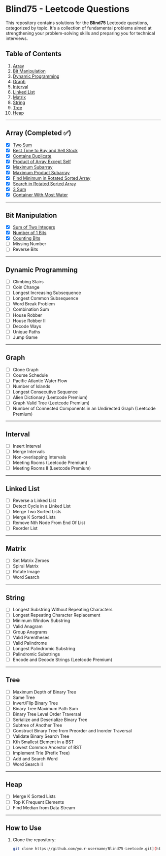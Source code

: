 # Blind75 - Leetcode Questions

This repository contains solutions for the **Blind75** Leetcode questions, categorized by topic. It's a collection of fundamental problems aimed at strengthening your problem-solving skills and preparing you for technical interviews.

## Table of Contents

1. [Array](https://github.com/MrRavikumar/Bind75_Leetcode/blob/main/README.md#array-completed-)
2. [Bit Manipulation](https://github.com/MrRavikumar/Bind75_Leetcode/blob/main/README.md#bit-manipulation)
3. [Dynamic Programming](https://github.com/MrRavikumar/Bind75_Leetcode/blob/main/README.md#dynamic-programming)
4. [Graph](https://github.com/MrRavikumar/Bind75_Leetcode/blob/main/README.md#graph)
5. [Interval](https://github.com/MrRavikumar/Bind75_Leetcode/blob/main/README.md#interval)
6. [Linked List](https://github.com/MrRavikumar/Bind75_Leetcode/blob/main/README.md#linked-list)
7. [Matrix](https://github.com/MrRavikumar/Bind75_Leetcode/blob/main/README.md#matrix)
8. [String](https://github.com/MrRavikumar/Bind75_Leetcode/blob/main/README.md#string)
9. [Tree](https://github.com/MrRavikumar/Bind75_Leetcode/blob/main/README.md#tree)
10. [Heap](https://github.com/MrRavikumar/Bind75_Leetcode/blob/main/README.md#heap)

---

## Array (Completed ✅)

- [x] [Two Sum](https://github.com/MrRavikumar/Bind75_Leetcode/blob/main/Array/Array_TwoSums.py)
- [x] [Best Time to Buy and Sell Stock](https://github.com/MrRavikumar/Bind75_Leetcode/blob/main/Array/Array_BestTimeToBuyAndSellStock.py)
- [x] [Contains Duplicate](https://github.com/MrRavikumar/Bind75_Leetcode/blob/main/Array/Array_ContainsDuplicates.py)
- [x] [Product of Array Except Self](https://github.com/MrRavikumar/Bind75_Leetcode/blob/main/Array/Array_ProductExceptSelf.py)  
- [x] [Maximum Subarray](https://github.com/MrRavikumar/Bind75_Leetcode/blob/main/Array/Array_MaxSubArray.py)  
- [x] [Maximum Product Subarray](https://github.com/MrRavikumar/Bind75_Leetcode/blob/main/Array/Array_MaxProductSubArray.py)  
- [x] [Find Minimum in Rotated Sorted Array](https://github.com/MrRavikumar/Bind75_Leetcode/blob/main/Array/Array_FindMinimumElementInRotatedSortedArray.py)  
- [x] [Search in Rotated Sorted Array](https://github.com/MrRavikumar/Bind75_Leetcode/blob/main/Array/Array_SearchInRotatedSortedArray1.py)  
- [x] [3 Sum](https://github.com/MrRavikumar/Bind75_Leetcode/blob/main/Array/Array_ThreeSums.py)  
- [x] [Container With Most Water](https://github.com/MrRavikumar/Bind75_Leetcode/blob/main/Array/Array_ContainerWithMostWater.py)  

---

## Bit Manipulation

- [x] [Sum of Two Integers](https://github.com/MrRavikumar/Bind75_Leetcode/blob/main/Bit_Manipulation/Bit_SumOfTwoInteger.py) 
- [x] [Number of 1 Bits](https://github.com/MrRavikumar/Bind75_Leetcode/blob/main/Bit_Manipulation/Bit_NumberOf1Bit.py)  
- [x] [Counting Bits](https://github.com/MrRavikumar/Bind75_Leetcode/blob/main/Bit_Manipulation/Bit_CountingBits.py) 
- [ ] Missing Number  
- [ ] Reverse Bits  

---

## Dynamic Programming

- [ ] Climbing Stairs  
- [ ] Coin Change  
- [ ] Longest Increasing Subsequence  
- [ ] Longest Common Subsequence  
- [ ] Word Break Problem  
- [ ] Combination Sum  
- [ ] House Robber  
- [ ] House Robber II  
- [ ] Decode Ways  
- [ ] Unique Paths  
- [ ] Jump Game  

---

## Graph

- [ ] Clone Graph  
- [ ] Course Schedule  
- [ ] Pacific Atlantic Water Flow  
- [ ] Number of Islands  
- [ ] Longest Consecutive Sequence  
- [ ] Alien Dictionary (Leetcode Premium)  
- [ ] Graph Valid Tree (Leetcode Premium)  
- [ ] Number of Connected Components in an Undirected Graph (Leetcode Premium)  

---

## Interval

- [ ] Insert Interval  
- [ ] Merge Intervals  
- [ ] Non-overlapping Intervals  
- [ ] Meeting Rooms (Leetcode Premium)  
- [ ] Meeting Rooms II (Leetcode Premium)  

---

## Linked List

- [ ] Reverse a Linked List  
- [ ] Detect Cycle in a Linked List  
- [ ] Merge Two Sorted Lists  
- [ ] Merge K Sorted Lists  
- [ ] Remove Nth Node From End Of List  
- [ ] Reorder List  

---

## Matrix

- [ ] Set Matrix Zeroes  
- [ ] Spiral Matrix  
- [ ] Rotate Image  
- [ ] Word Search  

---

## String

- [ ] Longest Substring Without Repeating Characters  
- [ ] Longest Repeating Character Replacement  
- [ ] Minimum Window Substring  
- [ ] Valid Anagram  
- [ ] Group Anagrams  
- [ ] Valid Parentheses  
- [ ] Valid Palindrome  
- [ ] Longest Palindromic Substring  
- [ ] Palindromic Substrings  
- [ ] Encode and Decode Strings (Leetcode Premium)  

---

## Tree

- [ ] Maximum Depth of Binary Tree  
- [ ] Same Tree  
- [ ] Invert/Flip Binary Tree  
- [ ] Binary Tree Maximum Path Sum  
- [ ] Binary Tree Level Order Traversal  
- [ ] Serialize and Deserialize Binary Tree  
- [ ] Subtree of Another Tree  
- [ ] Construct Binary Tree from Preorder and Inorder Traversal  
- [ ] Validate Binary Search Tree  
- [ ] Kth Smallest Element in a BST  
- [ ] Lowest Common Ancestor of BST  
- [ ] Implement Trie (Prefix Tree)  
- [ ] Add and Search Word  
- [ ] Word Search II  

---

## Heap

- [ ] Merge K Sorted Lists  
- [ ] Top K Frequent Elements  
- [ ] Find Median from Data Stream  

---

## How to Use

1. Clone the repository:
   ```bash
   git clone https://github.com/your-username/Blind75-Leetcode.git](https://github.com/MrRavikumar/Bind75_Leetcode.git
